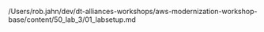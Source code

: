 /Users/rob.jahn/dev/dt-alliances-workshops/aws-modernization-workshop-base/content/50_lab_3/01_labsetup.md
